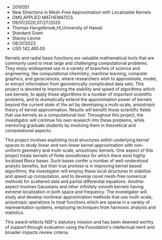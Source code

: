 
* 2010051
* New Directions in Mesh-Free Approximation with Localizable Kernels
* DMS,APPLIED MATHEMATICS
* 09/01/2020,07/27/2020
* Thomas Hangelbroek,HI,University of Hawaii
* Standard Grant
* Stacey Levine
* 08/31/2023
* USD 142,465.00

Kernels and radial basis functions are valuable mathematical tools that are
commonly used to treat large and challenging computational problems. They enjoy
widespread use in a variety of branches of science and engineering, like
computational chemistry, machine learning, computer graphics, and geosciences,
where researchers wish to approximate, model, or extract information from
geometrically complicated data sets. This project is devoted to improving the
stability and speed of algorithms which use kernels, to apply these algorithms
to a number of important scientific problems, and to dramatically extend the
approximation power of kernels beyond the current state of the art by developing
a multi-scale, anisotropic theory of kernel approximation. Results will benefit
those scientific fields that use kernels as a computational tool. Throughout
this project, the investigator will continue his own research into these
problems, while mentoring graduate students by involving them in theoretical and
computational aspects.

This project involves exploiting local structures within underlying kernel
spaces to study linear and non-linear kernel approximation with non-uniform
geometry and multi-scale, anisotropic kernels. One aspect of this project treats
kernels of finite smoothness for which there exist highly localized Riesz bases.
Such bases confer a number of well-understood analytic benefits, but their true
promise is in improving kernel based algorithms; the investigator will employ
these local structures to stabilize and speed up computation, and to develop
novel mesh-free numerical methods for scattered data and partial differential
equations. Another aspect involves Gaussians and other infinitely smooth kernels
having extreme localization in both space and frequency. The investigator will
study and develop nonlinear approximation methods that use multi-scale,
anisotropic operations to treat functions which are sparse in a variety of
representation systems, employing techniques from harmonic analysis and
statistics.

This award reflects NSF's statutory mission and has been deemed worthy of
support through evaluation using the Foundation's intellectual merit and broader
impacts review criteria.
